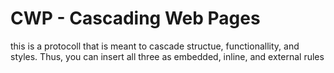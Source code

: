 # CWP - Cascading Web Pages
this is a protocoll that is meant to cascade structue, functionallity, and styles.
Thus, you can insert all three as embedded, inline, and external rules
